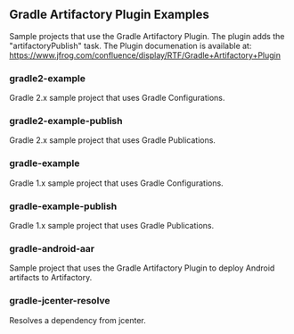 ## Gradle Artifactory Plugin Examples
Sample projects that use the Gradle Artifactory Plugin.
The plugin adds the "artifactoryPublish" task.
The Plugin documenation is available at:
https://www.jfrog.com/confluence/display/RTF/Gradle+Artifactory+Plugin

### gradle2-example
Gradle 2.x sample project that uses Gradle Configurations.

### gradle2-example-publish
Gradle 2.x sample project that uses Gradle Publications.

### gradle-example
Gradle 1.x sample project that uses Gradle Configurations.

### gradle-example-publish
Gradle 1.x sample project that uses Gradle Publications.

### gradle-android-aar
Sample project that uses the Gradle Artifactory Plugin to deploy Android artifacts to Artifactory.

### gradle-jcenter-resolve
Resolves a dependency from jcenter.

